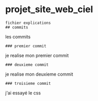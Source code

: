 # projet_site_web_ciel
```
fichier explications
## commits
```
les commits
```
### premier commit
```
je realise mon premier commit
```
### deuxieme commit
```
je realise mon deuxieme commit
```
### troisieme commit 
```
j'ai essayé le css
```